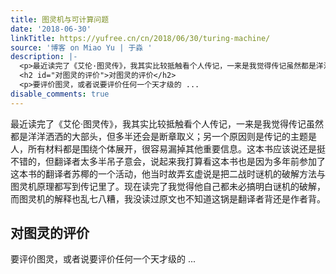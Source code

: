 ```yaml
---
title: 图灵机与可计算问题
date: '2018-06-30'
linkTitle: https://yufree.cn/cn/2018/06/30/turing-machine/
source: '博客 on Miao Yu | 于淼 '
description: |-
  <p>最近读完了《艾伦·图灵传》，我其实比较抵触看个人传记，一来是我觉得传记虽然都是洋洋洒洒的大部头，但多半还会是断章取义；另一个原因则是传记的主题是人，所有材料都是围绕个体展开，很容易漏掉其他重要信息。这本书应该说还是挺不错的，但翻译者太多半吊子意会，说起来我打算看这本书也是因为多年前参加了这本书的翻译者苏椰的一个活动，他当时故弄玄虚说是把二战时谜机的破解方法与图灵机原理都写到传记里了。现在读完了我觉得他自己都未必搞明白谜机的破解，而图灵机的解释也乱七八糟，我没读过原文也不知道这锅是翻译者背还是作者背。</p>
  <h2 id="对图灵的评价">对图灵的评价</h2>
  <p>要评价图灵，或者说要评价任何一个天才级的 ...
disable_comments: true
---
```

<p>最近读完了《艾伦·图灵传》，我其实比较抵触看个人传记，一来是我觉得传记虽然都是洋洋洒洒的大部头，但多半还会是断章取义；另一个原因则是传记的主题是人，所有材料都是围绕个体展开，很容易漏掉其他重要信息。这本书应该说还是挺不错的，但翻译者太多半吊子意会，说起来我打算看这本书也是因为多年前参加了这本书的翻译者苏椰的一个活动，他当时故弄玄虚说是把二战时谜机的破解方法与图灵机原理都写到传记里了。现在读完了我觉得他自己都未必搞明白谜机的破解，而图灵机的解释也乱七八糟，我没读过原文也不知道这锅是翻译者背还是作者背。</p>
<h2 id="对图灵的评价">对图灵的评价</h2>
<p>要评价图灵，或者说要评价任何一个天才级的 ...